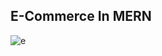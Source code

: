 ## E-Commerce In MERN


![e](https://github.com/Dulon18/E-commerce-In-MERN/assets/80118217/7b32e6b9-a86f-411b-90ff-427c15e30de7)
